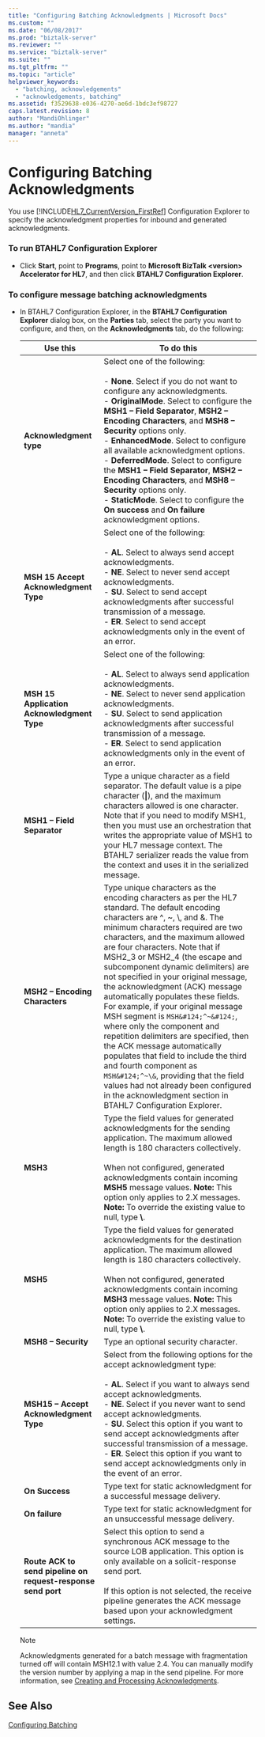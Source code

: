 ```yaml
---
title: "Configuring Batching Acknowledgments | Microsoft Docs"
ms.custom: ""
ms.date: "06/08/2017"
ms.prod: "biztalk-server"
ms.reviewer: ""
ms.service: "biztalk-server"
ms.suite: ""
ms.tgt_pltfrm: ""
ms.topic: "article"
helpviewer_keywords: 
  - "batching, acknowledgements"
  - "acknowledgements, batching"
ms.assetid: f3529638-e036-4270-ae6d-1bdc3ef98727
caps.latest.revision: 8
author: "MandiOhlinger"
ms.author: "mandia"
manager: "anneta"
---
```

# Configuring Batching Acknowledgments
You use [!INCLUDE[HL7_CurrentVersion_FirstRef](../../includes/hl7-currentversion-firstref-md.md)] Configuration Explorer to specify the acknowledgment properties for inbound and generated acknowledgments.  
  
### To run BTAHL7 Configuration Explorer  
  
-   Click **Start**, point to **Programs**, point to **Microsoft BizTalk \<version> Accelerator for HL7**, and then click **BTAHL7 Configuration Explorer**.  
  
### To configure message batching acknowledgments  
  
-   In BTAHL7 Configuration Explorer, in the **BTAHL7 Configuration Explorer** dialog box, on the **Parties** tab, select the party you want to configure, and then, on the **Acknowledgments** tab, do the following:  
  
    |Use this|To do this|  
    |--------------|----------------|  
    |**Acknowledgment type**|Select one of the following:<br /><br /> -   **None**. Select if you do not want to configure any acknowledgments.<br />-   **OriginalMode**. Select to configure the **MSH1 – Field Separator**, **MSH2 – Encoding Characters**, and **MSH8 – Security** options only.<br />-   **EnhancedMode**. Select to configure all available acknowledgment options.<br />-   **DeferredMode**. Select to configure the **MSH1 – Field Separator**, **MSH2 – Encoding Characters**, and **MSH8 – Security** options only.<br />-   **StaticMode**. Select to configure the **On success** and **On failure** acknowledgment options.|  
    |**MSH 15 Accept Acknowledgment Type**|Select one of the following:<br /><br /> -   **AL**. Select to always send accept acknowledgments.<br />-   **NE**. Select to never send accept acknowledgments.<br />-   **SU**. Select to send accept acknowledgments after successful transmission of a message.<br />-   **ER**. Select to send accept acknowledgments only in the event of an error.|  
    |**MSH 15 Application Acknowledgment Type**|Select one of the following:<br /><br /> -   **AL**. Select to always send application acknowledgments.<br />-   **NE**. Select to never send application acknowledgments.<br />-   **SU**. Select to send application acknowledgments after successful transmission of a message.<br />-   **ER**. Select to send application acknowledgments only in the event of an error.|  
    |**MSH1 – Field Separator**|Type a unique character as a field separator. The default value is a pipe character (**&#124;**), and the maximum characters allowed is one character. Note that if you need to modify MSH1, then you must use an orchestration that writes the appropriate value of MSH1 to your HL7 message context. The BTAHL7 serializer reads the value from the context and uses it in the serialized message.|  
    |**MSH2 – Encoding Characters**|Type unique characters as the encoding characters as per the HL7 standard. The default encoding characters are ^, ~, \\, and &. The minimum characters required are two characters, and the maximum allowed are four characters. Note that if MSH2_3 or MSH2_4 (the escape and subcomponent dynamic delimiters) are not specified in your original message, the acknowledgment (ACK) message automatically populates these fields. For example, if your original message MSH segment is `MSH&#124;^~&#124;`, where only the component and repetition delimiters are specified, then the ACK message automatically populates that field to include the third and fourth component as `MSH&#124;^~\&`, providing that the field values had not already been configured in the acknowledgment section in BTAHL7 Configuration Explorer.|  
    |**MSH3**|Type the field values for generated acknowledgments for the sending application. The maximum allowed length is 180 characters collectively.<br /><br /> When not configured, generated acknowledgments contain incoming **MSH5** message values. **Note:**  This option only applies to 2.X messages. **Note:**  To override the existing value to null, type **\\**.|  
    |**MSH5**|Type the field values for generated acknowledgments for the destination application. The maximum allowed length is 180 characters collectively.<br /><br /> When not configured, generated acknowledgments contain incoming **MSH3** message values. **Note:**  This option only applies to 2.X messages. **Note:**  To override the existing value to null, type **\\**.|  
    |**MSH8 – Security**|Type an optional security character.|  
    |**MSH15 – Accept Acknowledgment Type**|Select from the following options for the accept acknowledgment type:<br /><br /> -   **AL**. Select if you want to always send accept acknowledgments.<br />-   **NE**. Select if you never want to send accept acknowledgments.<br />-   **SU**. Select this option if you want to send accept acknowledgments after successful transmission of a message.<br />-   **ER**. Select this option if you want to send accept acknowledgments only in the event of an error.|  
    |**On Success**|Type text for static acknowledgment for a successful message delivery.|  
    |**On failure**|Type text for static acknowledgment for an unsuccessful message delivery.|  
    |**Route ACK to send pipeline on request-response send port**|Select this option to send a synchronous ACK message to the source LOB application. This option is only available on a solicit-response send port.<br /><br /> If this option is not selected, the receive pipeline generates the ACK message based upon your acknowledgment settings.|  
  
    > [!NOTE]
    >  Acknowledgments generated for a batch message with fragmentation turned off will contain MSH12.1 with value 2.4. You can manually modify the version number by applying a map in the send pipeline. For more information, see [Creating and Processing Acknowledgments](../../adapters-and-accelerators/accelerator-hl7/creating-and-processing-acknowledgments.md).  
  
## See Also  
 [Configuring Batching](../../adapters-and-accelerators/accelerator-hl7/configuring-batching.md)